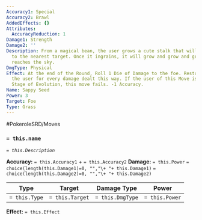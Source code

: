 ```yaml
---
Accuracy1: Special
Accuracy2: Brawl
AddedEffects: {}
Attributes:
  AccuracyReduction: 1
Damage1: Strength
Damage2: ''
Description: From a magical bean, the user grows a cute stalk that will attach itself
  to the nearest target. Once it ingrains, it will grow and grow and grow until it
  reaches the sky.
DmgType: Physical
Effect: At the end of the Round, Roll 1 Die of Damage to the foe. Restore 1 HP to
  the user for every damage dealt this way. If the user of this Move is at its Final
  Stage of Evolution, this move fails. -1 Accuracy.
Name: Sappy Seed
Power: 3
Target: Foe
Type: Grass
---
```


#PokeroleSRD/Moves

### `= this.name` 
*`= this.Description`*

**Accuracy:** `= this.Accuracy1` + `= this.Accuracy2`
**Damage:** `= this.Power` `= choice(length(this.Damage1)=0, "","\+ "+ this.Damage1)` `= choice(length(this.Damage2)=0, "","\+ "+ this.Damage2)`

| Type          | Target          | Damage Type          | Power          |
| ------------- | --------------- | ---------------- | -------------- |
| `= this.Type` | `= this.Target` | `= this.DmgType` | `= this.Power` | 

**Effect:** `= this.Effect`